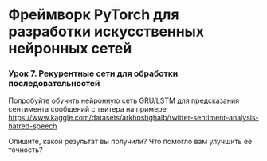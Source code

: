 # Фреймворк PyTorch для разработки искусственных нейронных сетей
### Урок 7. Рекурентные сети для обработки последовательностей
Попробуйте обучить нейронную сеть GRU/LSTM для предсказания сентимента сообщений с твитера на примере https://www.kaggle.com/datasets/arkhoshghalb/twitter-sentiment-analysis-hatred-speech

Опишите, какой результат вы получили? Что помогло вам улучшить ее точность?
